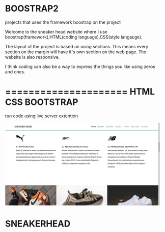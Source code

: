 # BOOSTRAP2
projects that uses the framework boostrap on the project

Welcome to the sneaker head website where I use boostrap(framework),HTML(coding language),CSS(style langauge).

The layout of the project is based on using sections.
This means every section on the margin will have it's own section on the web page.
The website is also responsive.

I think coding can also be a way to express the things you like using zeros and ones.

=====================
HTML
CSS
BOOTSTRAP
=====================

run code using live server extention

![sneakers](sneak.png)
# SNEAKERHEAD
